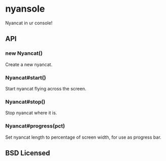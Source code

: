 # nyansole

Nyancat in ur console!

## API

### new Nyancat()

Create a new nyancat.

### Nyancat#start()

Start nyancat flying across the screen.

### Nyancat#stop()

Stop nyancat where it is.

### Nyancat#progress(pct)

Set nyancat length to percentage of screen width, for use as progress bar.

## BSD Licensed
